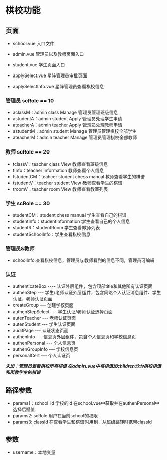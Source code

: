 # 棋校功能

## 页面

+ school.vue 入口文件

+ admin.vue 管理员以及教师页面入口

+ student.vue 学生页面入口

+ applySelect.vue 星阵管理员审批页面

+ applySelectInfo.vue 星阵管理员查看棋校信息

### 管理员  scRole == 10

+ aclassM：admin class Manage 管理员管理班级信息
+ astudentA：admin student Apply 管理员处理学生申请
+ ateacherA：admin teacher Apply 管理员处理教师申请
+ astudentM：admin student Manage 管理员管理棋校全部学生
+ ateacherM：admin teacher Manage 管理员管理棋校全部教师

### 教师  scRole == 20

+ tclassV：teacher class View 教师查看班级信息
+ tInfo：teacher information 教师查看个人信息
+ tstudentCM：teahcer student chess manual 教师查看学生的棋谱
+ tstudentV：teacher student View 教师查看学生的棋谱
+ troomV：teacher room View 教师查看教室列表

### 学生 scRole == 30

+ studentCM：student chess manual 学生查看自己的棋谱
+ studentInfo：studentInformation 学生查看自己的个人信息
+ studentR：studentRoom 学生查看教师列表
+ studentSchoolInfo：学生查看棋校信息

### 管理员&教师

+ schoolInfo:查看棋校信息，管理员与教师看到的信息不同，管理员可编辑

### 认证

+ authenticateBox ---- 认证外层组件，包含顶部title和其他所有认证页面
+ authenStep --- 学生/老师认证外层组件，包含简略个人认证消息组件、学生认证、老师认证页面
+ createGroup --- 创建学校页面
+ authenStepSelect --- 学生认证/老师认证选择页面
+ autenTeacher --- 老师认证页面
+ autenStudent --- 学生认证页面
+ auditPage --- 认证状态页面
+ authenInfo --- 信息页外层组件，包含个人信息页和学校信息页
+ authenPersonal --- 个人信息页
+ authenGroupInfo --- 学校信息页
+ personalCert --- 个人认证页

___未加：管理员查看棋校所有棋谱 在admin.vue中将棋谱加children分为棋校棋谱和所教学生的棋谱___

## 路径参数

+ params1：school_id 学校的id 在school.vue中获取并在authenPersonal中选择后赋值
+ params2: scRole 用户在当前school的权限
+ params3: classId 在查看学生和棋谱时用到，从班级跳转时携带classId

## 参数

+ username：本地变量
  